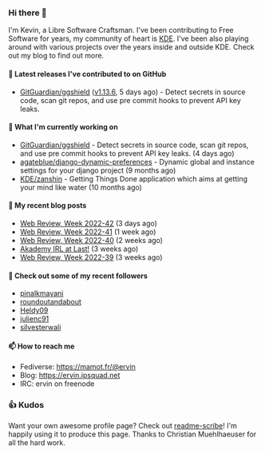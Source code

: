 ### Hi there 👋

I'm Kevin, a Libre Software Craftsman. I've been contributing to Free Software for years,
my community of heart is [KDE](https://kde.org). I've been also playing around with various
projects over the years inside and outside KDE. Check out my blog to find out more.

#### 🔭 Latest releases I've contributed to on GitHub

- [GitGuardian/ggshield](https://github.com/GitGuardian/ggshield) ([v1.13.6](https://github.com/GitGuardian/ggshield/releases/tag/v1.13.6), 5 days ago) - Detect secrets in source code, scan git repos, and use pre commit hooks to prevent API key leaks.

#### 🌱 What I'm currently working on

- [GitGuardian/ggshield](https://github.com/GitGuardian/ggshield) - Detect secrets in source code, scan git repos, and use pre commit hooks to prevent API key leaks. (4 days ago)
- [agateblue/django-dynamic-preferences](https://github.com/agateblue/django-dynamic-preferences) - Dynamic global and instance settings for your django project (9 months ago)
- [KDE/zanshin](https://github.com/KDE/zanshin) - Getting Things Done application which aims at getting your mind like water (10 months ago)

#### 📜 My recent blog posts

- [Web Review, Week 2022-42](https://ervin.ipsquad.net/blog/2022/10/21/web-review-week-2022-42/) (3 days ago)
- [Web Review, Week 2022-41](https://ervin.ipsquad.net/blog/2022/10/14/web-review-week-2022-41/) (1 week ago)
- [Web Review, Week 2022-40](https://ervin.ipsquad.net/blog/2022/10/07/web-review-week-2022-40/) (2 weeks ago)
- [Akademy IRL at Last!](https://ervin.ipsquad.net/blog/2022/09/30/akademy-irl-at-last/) (3 weeks ago)
- [Web Review, Week 2022-39](https://ervin.ipsquad.net/blog/2022/09/30/web-review-week-2022-39/) (3 weeks ago)

#### 👯 Check out some of my recent followers

- [pinalkmayani](https://github.com/pinalkmayani)
- [roundoutandabout](https://github.com/roundoutandabout)
- [Heldy09](https://github.com/Heldy09)
- [julienc91](https://github.com/julienc91)
- [silvesterwali](https://github.com/silvesterwali)

#### 📫 How to reach me

- Fediverse: https://mamot.fr/@ervin
- Blog: https://ervin.ipsquad.net
- IRC: ervin on freenode

### 👍 Kudos

Want your own awesome profile page? Check out [readme-scribe](https://github.com/muesli/readme-scribe)!
I'm happily using it to produce this page. Thanks to Christian Muehlhaeuser for all the hard work.

